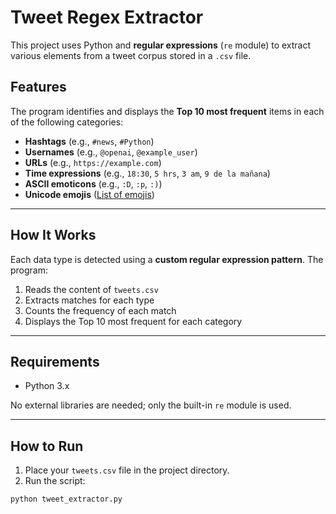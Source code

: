 # Tweet Regex Extractor
This project uses Python and **regular expressions** (`re` module) to extract various elements from a tweet corpus stored in a `.csv` file.

## Features

The program identifies and displays the **Top 10 most frequent** items in each of the following categories:

- **Hashtags** (e.g., `#news`, `#Python`)
- **Usernames** (e.g., `@openai`, `@example_user`)
- **URLs** (e.g., `https://example.com`)
- **Time expressions** (e.g., `18:30`, `5 hrs`, `3 am`, `9 de la mañana`)
- **ASCII emoticons** (e.g., `:D`, `:p`, `:)`)
- **Unicode emojis** ([List of emojis](https://unicode.org/emoji/charts/full-emoji-list.html))

---

## How It Works

Each data type is detected using a **custom regular expression pattern**. The program:

1. Reads the content of `tweets.csv`
2. Extracts matches for each type
3. Counts the frequency of each match
4. Displays the Top 10 most frequent for each category

---

## Requirements

- Python 3.x

No external libraries are needed; only the built-in `re` module is used.

---

## How to Run

1. Place your `tweets.csv` file in the project directory.
2. Run the script:

```bash
python tweet_extractor.py
